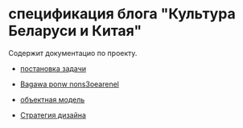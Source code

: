 # спецификация блога "Культура Беларуси и Китая"

Содержит документацио по проекту.

* [постановка задачи](intro)

* [Bagawa ponw nons3oearenel](tasks)

* [объектная модель](object-nodel)

* [Стратегия дизайна](desdon-strategy)